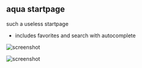 ## aqua startpage

such a useless startpage

- includes favorites and search with autocomplete

![screenshot](screenshot1.png)

![screenshot](screenshot2.png)
